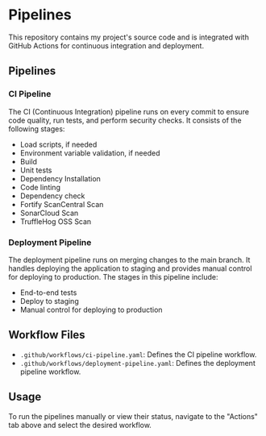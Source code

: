 # Pipelines

This repository contains my project's source code and is integrated with GitHub Actions for continuous integration and deployment.

## Pipelines

### CI Pipeline

The CI (Continuous Integration) pipeline runs on every commit to ensure code quality, run tests, and perform security checks. It consists of the following stages:

- Load scripts, if needed
- Environment variable validation, if needed
- Build
- Unit tests
- Dependency Installation
- Code linting
- Dependency check
- Fortify ScanCentral Scan
- SonarCloud Scan
- TruffleHog OSS Scan

### Deployment Pipeline

The deployment pipeline runs on merging changes to the main branch. It handles deploying the application to staging and provides manual control for deploying to production. The stages in this pipeline include:

- End-to-end tests
- Deploy to staging
- Manual control for deploying to production

## Workflow Files

- `.github/workflows/ci-pipeline.yaml`: Defines the CI pipeline workflow.
- `.github/workflows/deployment-pipeline.yaml`: Defines the deployment pipeline workflow.

## Usage

To run the pipelines manually or view their status, navigate to the "Actions" tab above and select the desired workflow.


